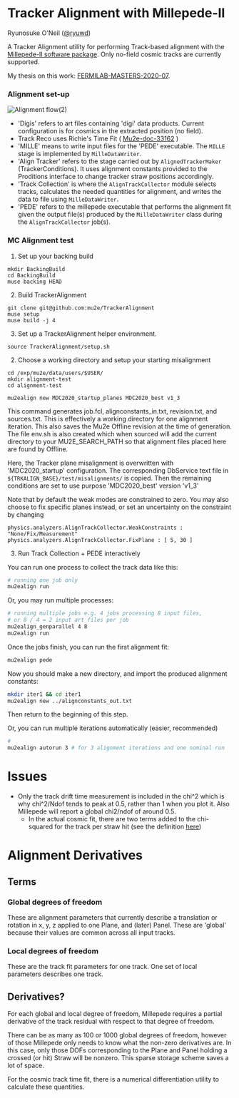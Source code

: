 # Tracker Alignment with Millepede-II

Ryunosuke O'Neil
([@ryuwd](https://github.com/ryuwd))

A Tracker Alignment utility for performing Track-based alignment with the [Millepede-II software package](https://www.desy.de/~kleinwrt/MP2/doc/html/index.html). Only no-field cosmic tracks are currently supported.

My thesis on this work: [FERMILAB-MASTERS-2020-07](https://inspirehep.net/literature/1849484).

### Alignment set-up
![Alignment flow(2)](https://user-images.githubusercontent.com/56410978/82936768-fa2e6500-9f86-11ea-81fe-b9f0bf20e842.png)
- 'Digis' refers to art files containing 'digi' data products. Current configuration is for cosmics in the extracted position (no field).
- Track Reco uses Richie's Time Fit ( [Mu2e-doc-33162](https://mu2e-docdb.fnal.gov/cgi-bin/sso/ShowDocument?docid=33162) )
- 'MILLE' means to write input files for the 'PEDE' executable. The `MILLE` stage is implemented by `MilleDataWriter`.
- 'Align Tracker' refers to the stage carried out by `AlignedTrackerMaker` (TrackerConditions). It uses alignment constants provided to the Proditions interface to change tracker straw positions accordingly.
- 'Track Collection' is where the `AlignTrackCollector` module selects tracks, calculates the needed quantities for alignment, and writes the data to file using `MilleDataWriter`.
- 'PEDE' refers to the millepede executable that performs the alignment fit given the output file(s) produced by the `MilleDataWriter` class during the `AlignTrackCollector` job(s).


### MC Alignment test
1. Set up your backing build
```
mkdir BackingBuild
cd BackingBuild
muse backing HEAD
```
2. Build TrackerAlignment
```
git clone git@github.com:mu2e/TrackerAlignment
muse setup
muse build -j 4
```
3. Set up a TrackerAlignment helper environment.
```
source TrackerAlignment/setup.sh
```

2. Choose a working directory and setup your starting misalignment
```
cd /exp/mu2e/data/users/$USER/
mkdir alignment-test
cd alignment-test

mu2ealign new MDC2020_startup_planes MDC2020_best v1_3

```
This command generates job.fcl, alignconstants_in.txt, revision.txt, and sources.txt. This is effectively a working directory for one alignment iteration. This also saves the Mu2e Offline revision at the time of generation. The file env.sh is also created which when sourced will add the current directory to your MU2E_SEARCH_PATH so that alignment files placed here are found by Offline.

Here, the Tracker plane misalignment is overwritten with 'MDC2020_startup' configuration. The corresponding DbService text file in `${TRKALIGN_BASE}/test/misalignments/` is copied. Then the remaining conditions are set to use purpose 'MDC2020_best' version 'v1_3'

Note that by default the weak modes are constrained to zero. You may also choose to fix specific planes instead, or set an uncertainty on the constraint by changing
```
physics.analyzers.AlignTrackCollector.WeakConstraints : "None/Fix/Measurement"
physics.analyzers.AlignTrackCollector.FixPlane : [ 5, 30 ]

```

3. Run Track Collection + PEDE interactively

You can run one process to collect the track data like this:
```bash
# running one job only
mu2ealign run
```

Or, you may run multiple processes:
```bash
# running multiple jobs e.g. 4 jobs processing 8 input files, 
# or 8 / 4 = 2 input art files per job
mu2ealign_genparallel 4 8
mu2ealign run
```

Once the jobs finish, you can run the first alignment fit:
```bash
mu2ealign pede
```
Now you should make a new directory, and import the produced alignment constants:
```bash
mkdir iter1 && cd iter1
mu2ealign new ../alignconstants_out.txt
```
Then return to the beginning of this step.

Or, you can run multiple iterations automatically (easier, recommended)
```bash
# 
mu2ealign autorun 3 # for 3 alignment iterations and one nominal run
```

# Issues
- Only the track drift time measurement is included in the chi^2 which is why chi^2/Ndof tends to peak at 0.5, rather than 1 when you plot it. Also Millepede will report a global chi2/ndof of around 0.5.
   - In the actual cosmic fit, there are two terms added to the chi-squared for the track per straw hit (see the definition [here](https://github.com/Mu2e/Offline/blob/ff2d1d20467d56c67c3c035784de95d0df47f490/CosmicReco/src/PDFFit.cc#L317-L332))


# Alignment Derivatives

## Terms
### Global degrees of freedom
These are alignment parameters that currently describe a translation or rotation in x, y, z applied to one Plane, and (later) Panel. These are 'global' because their values are common across all input tracks.

### Local degrees of freedom
These are the track fit parameters for one track. One set of local parameters describes one track.

## Derivatives?

For each global and local degree of freedom, Millepede requires a partial derivative of the track residual with respect to that degree of freedom.

There can be as many as 100 or 1000 global degrees of freedom, however of those Millepede only needs to know what the non-zero derivatives are. In this case, only those DOFs corresponding to the Plane and Panel holding a crossed (or hit) Straw will be nonzero. This sparse storage scheme saves a lot of space.

For the cosmic track time fit, there is a numerical differentiation utility to calculate these quantities. 
